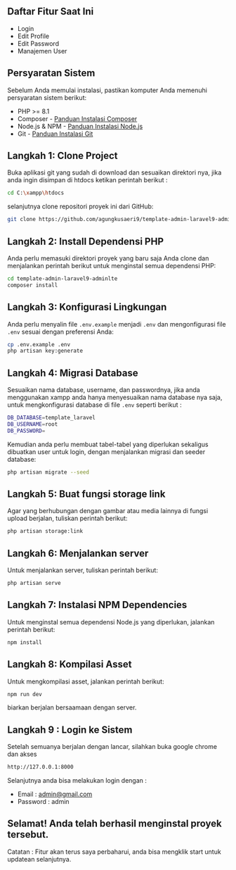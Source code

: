## Daftar Fitur Saat Ini

-   Login
-   Edit Profile
-   Edit Password
-   Manajemen User

## Persyaratan Sistem

Sebelum Anda memulai instalasi, pastikan komputer Anda memenuhi persyaratan sistem berikut:

-   PHP >= 8.1
-   Composer - [Panduan Instalasi Composer](https://getcomposer.org/doc/00-intro.md)
-   Node.js & NPM - [Panduan Instalasi Node.js](https://nodejs.org/)
-   Git - [Panduan Instalasi Git](https://git-scm.com/)

## Langkah 1: Clone Project

Buka aplikasi git yang sudah di download dan sesuaikan direktori nya, jika anda ingin disimpan di htdocs ketikan perintah berikut :

```bash
cd C:\xampp\htdocs
```

selanjutnya clone repositori proyek ini dari GitHub:

```bash
git clone https://github.com/agungkusaeri9/template-admin-laravel9-adminlte.git template-admin-laravel9-adminlte
```

## Langkah 2: Install Dependensi PHP

Anda perlu memasuki direktori proyek yang baru saja Anda clone dan menjalankan perintah berikut untuk menginstal semua dependensi PHP:

```bash
cd template-admin-laravel9-adminlte
composer install
```

## Langkah 3: Konfigurasi Lingkungan

Anda perlu menyalin file `.env.example` menjadi `.env` dan mengonfigurasi file `.env` sesuai dengan preferensi Anda:

```bash
cp .env.example .env
php artisan key:generate
```

## Langkah 4: Migrasi Database

Sesuaikan nama database, username, dan passwordnya, jika anda menggunakan xampp anda hanya menyesuaikan nama database nya saja, untuk mengkonfigurasi database di file `.env` seperti berikut :

```bash
DB_DATABASE=template_laravel
DB_USERNAME=root
DB_PASSWORD=
```

Kemudian anda perlu membuat tabel-tabel yang diperlukan sekaligus dibuatkan user untuk login, dengan menjalankan migrasi dan seeder database:

```bash
php artisan migrate --seed
```

## Langkah 5: Buat fungsi storage link

Agar yang berhubungan dengan gambar atau media lainnya di fungsi upload berjalan, tuliskan perintah berikut:

```bash
php artisan storage:link
```

## Langkah 6: Menjalankan server

Untuk menjalankan server, tuliskan perintah berikut:

```bash
php artisan serve
```

## Langkah 7: Instalasi NPM Dependencies

Untuk menginstal semua dependensi Node.js yang diperlukan, jalankan perintah berikut:

```bash
npm install
```

## Langkah 8: Kompilasi Asset

Untuk mengkompilasi asset, jalankan perintah berikut:

```bash
npm run dev
```

biarkan berjalan bersaamaan dengan server.

## Langkah 9 : Login ke Sistem

Setelah semuanya berjalan dengan lancar, silahkan buka google chrome dan akses

```bash
http://127.0.0.1:8000
```

Selanjutnya anda bisa melakukan login dengan :

-   Email : admin@gmail.com
-   Password : admin

## Selamat! Anda telah berhasil menginstal proyek tersebut.

Catatan : Fitur akan terus saya perbaharui, anda bisa mengklik start untuk updatean selanjutnya.
